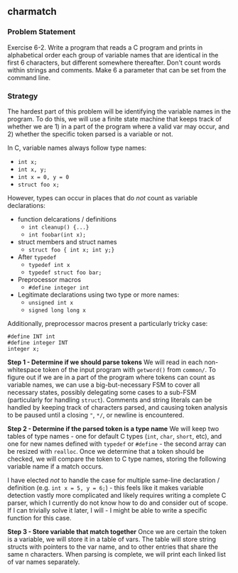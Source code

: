 charmatch
---

### Problem Statement
Exercise 6-2. Write a program that reads a C program and prints in
alphabetical order each group of variable names that are identical in the
first 6 characters, but different somewhere thereafter. Don't count words
within strings and comments. Make 6 a parameter that can be set from the
command line.

### Strategy
The hardest part of this problem will be identifying the variable names in the program. To do this, we will use a finite state machine that keeps track of whether we are 1) in a part of the program where a valid var may occur, and 2) whether the specific token parsed is a variable or not.

In C, variable names always follow type names:
* `int x;`
* `int x, y;`
* `int x = 0, y = 0`
* `struct foo x;`

However, types can occur in places that do _not_ count as variable declarations:
* function delcarations / definitions
  * `int cleanup() {...}`
  * `int foobar(int x);`
* struct members and struct names
  * `struct foo { int x; int y;}`
* After `typedef`
  * `typedef int x`
  * `typedef struct foo bar;`
* Preprocessor macros
  * `#define integer int`
* Legitimate declarations using two type or more names:
  * `unsigned int x`
  * `signed long long x`

Additionally, preprocessor macros present a particularly tricky case:
```
#define INT int
#define integer INT
integer x;
```


**Step 1 - Determine if we should parse tokens**
We will read in each non-whitespace token of the input program with `getword()` from `common/`. To figure out if we are in a part of the program where tokens can count as variable names, we can use a big-but-necessary FSM to cover all necessary states, possibly delegating some cases to a sub-FSM (particularly for handling `struct`). Comments and string literals can be handled by keeping track of characters parsed, and causing token analysis to be paused until a closing `"`, `*/`, or newline is encountered.

**Step 2 - Determine if the parsed token is a type name**
We will keep two tables of type names - one for default C types (`int`, `char`, `short`, etc), and one for new names defined with `typedef` or `#define` - the second array can be resized with `realloc`. Once we determine that a token should be checked, we will compare the token to C type names, storing the following variable name if a match occurs.

I have elected _not_ to handle the case for multiple same-line declaration / definition (e.g. `int x = 5, y = 6;`) - this feels like it makes variable detection vastly more complicated and likely requires writing a complete C parser, which I currently do not know how to do and consider out of scope. If I can trivially solve it later, I will - I might be able to write a specific function for this case. 

**Step 3 - Store variable that match together**
Once we are certain the token is a variable, we will store it in a table of vars. The table will store string structs with pointers to the var name, and to other entries that share the same n characters. When parsing is complete, we will print each linked list of var names separately.
